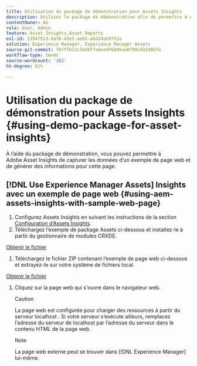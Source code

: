 ```yaml
---
title: Utilisation du package de démonstration pour Assets Insights
description: Utilisez le package de démonstration afin de permettre à Adobe Assets Insights de capturer les données d’une page web et de générer des informations pour cette page.
contentOwner: AG
role: User, Admin
feature: Asset Insights,Asset Reports
exl-id: 13947513-da76-43e1-ae01-abd24a59752a
solution: Experience Manager, Experience Manager Assets
source-git-commit: 76fffb11c56dbf7ebee9f6805ae0799cd32985fe
workflow-type: tm+mt
source-wordcount: '162'
ht-degree: 61%

---
```


# Utilisation du package de démonstration pour Assets Insights {#using-demo-package-for-asset-insights}

À l’aide du package de démonstration, vous pouvez permettre à Adobe Asset Insights de capturer les données d’un exemple de page web et de générer des informations pour cette page.

## [!DNL Use Experience Manager Assets] Insights avec un exemple de page web  {#using-aem-assets-insights-with-sample-web-page}

1. Configurez Assets Insights en suivant les instructions de la section [Configuration d’Assets Insights](configure-asset-insights.md).
1. Téléchargez l’exemple de package Assets ci-dessous et installez-le à partir du gestionnaire de modules CRXDE.

[Obtenir le fichier](assets/insightsdemo.zip)

1. Téléchargez le fichier ZIP contenant l’exemple de page web ci-dessous et extrayez-le sur votre système de fichiers local.

[Obtenir le fichier](assets/demosite.zip)

1. Cliquez sur la page web qui s&#39;ouvre dans le navigateur web.

   >[!CAUTION]
   >
   >La page web est configurée pour charger des ressources à partir du serveur localhost . Si votre serveur s’exécute ailleurs, remplacez l’adresse du serveur de localhost par l’adresse du serveur dans le contenu HTML de la page web.

   >[!NOTE]
   >
   >La page web externe peut se trouver dans [!DNL Experience Manager] lui-même.
